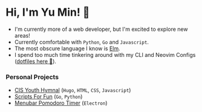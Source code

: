 # Hi, I'm Yu Min! 👋

- I'm currently more of a web developer, but I'm excited to explore new areas!  
- Currently comfortable with `Python`, `Go` and `Javascript`. 
- The most obscure language I know is [Elm](https://elm-lang.org/).
- I spend too much time tinkering around with my CLI and Neovim Configs ([dotfiles here 😬](https://github.com/notyumin/dotfiles)).  

### Personal Projects
- [CIS Youth Hymnal](https://github.com/church-sg/cis-youth-hymnal-v2) (`Hugo`, `HTML`, `CSS`, `Javascript`)
- [Scripts For Fun](https://github.com/notyumin/scripts-for-fun) (`Go`, `Python`)
- [Menubar Pomodoro Timer](https://github.com/notyumin/electron-pomodoro) (`Electron`)
